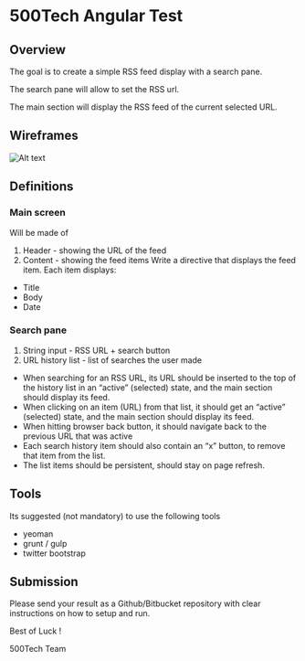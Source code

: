 # 500Tech Angular Test

## Overview

The goal is to create a simple RSS feed display with a search pane.

The search pane will allow to set the RSS url.

The main section will display the RSS feed of the current selected URL.

## Wireframes
![Alt text](https://s3.amazonaws.com/500tech-shared/angular+home+assignment+500tech+wireframes.png)

## Definitions

### Main screen

Will be made of

1. Header - showing the URL of the feed
2. Content - showing the feed items
Write a directive that displays the feed item. Each item displays:
* Title 
* Body
* Date


### Search pane
1. String input - RSS URL + search button
2. URL history list - list of searches the user made

* When searching for an RSS URL, its URL should be inserted to the top of the history list in an “active” (selected) state, and the main section should display its feed.
* When clicking on an item (URL) from that list, it should get an “active” (selected) state, and the main section should display its feed.
* When hitting browser back button, it should navigate back to the previous URL that was active
* Each search history item should also contain an “x” button, to remove that item from the list.
* The list items should be persistent, should stay on page refresh.


## Tools

Its suggested (not mandatory) to use the following tools

* yeoman
* grunt / gulp
* twitter bootstrap

## Submission

Please send your result as a Github/Bitbucket repository with clear instructions on how to setup and run.


Best of Luck !

500Tech Team

